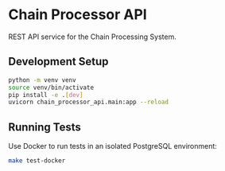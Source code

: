 # Chain Processor API

REST API service for the Chain Processing System.

## Development Setup

```bash
python -m venv venv
source venv/bin/activate
pip install -e .[dev]
uvicorn chain_processor_api.main:app --reload
```

## Running Tests

Use Docker to run tests in an isolated PostgreSQL environment:

```bash
make test-docker
```
